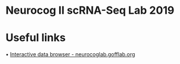 Neurocog II scRNA-Seq Lab 2019
==============================

# Useful links
• [Interactive data browser - neurocoglab.gofflab.org](http://neurocoglab.gofflab.org/)
